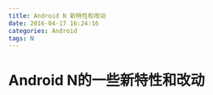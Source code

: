 ```yaml
---
title: Android N 新特性和改动
date: 2016-04-17 16:24:16
categories: Android
tags: N
---
```


# Android N的一些新特性和改动
<!--more>
了解一些N中的新特性和改动，完整见[官网](https://developer.android.com/about/versions/nougat/index.html)。


### Background Optimizations（后台优化）
Android N 为了节约内存和电量，移除了三种广播通知。移除的三种分别是：

ACTION_NEW_PICTURE：拍摄了新的图片
ACTION_NEW_VIDEO：拍摄了新的视频
CONNECTIVITY_ACTION： 用户网络发生变化

这么一来，之前靠监听网络变化广播做事情的代码就行不通了。但是官方给出了一个替代方案，想要接收网络变化的 App 需要注册一个 CONNECTIVITY_CHANGE 事件，当用户手机网络发生变化的时候，只有 App 正在运行的时候，才能收到 CONNECTIVITY_CHANGE 的回到，如果 App 已经被干掉，那么是不会回调的。

### 支持 Java 8
终于可以写 Lambda了。。

### JNI 中不允许调用非公有 API
JNI 中不允许调用非公有 API，由于命名空间的变化，在 Android N 上运行会崩溃，需要切换到对应公有 API。

### 更严格的 Doze 模式
在 Android 6.0 中，在手机关屏且静止时，Doze 模式通过推迟 CPU 和网络操作延长底池寿命。而 Android N 则在手机关屏时就会一定程度限制 CPU 和网络操作，进入 Doze 模式一段时间后进一步限制 WakeLock、Alarm、GPS 和 Wi-Fi 扫描等。

### Shortcuts 
Android 7.1 允许 App 自定义 Shortcuts，类似 iOS 的 3D touch。通过在桌面长按 App 弹出 Shortcut 列表，点击某个 Shortcut 快速进入某项操作，同时 Shortcut 可以拖动到桌面进行固定，如下图系统日历 App：
![](http://www.trinea.cn/wp-content/uploads/2016/11/android-shortcut.png?x24892)

使用也很简单，可以参考[这篇文章](http://www.trinea.cn/android/android-7-1-shortcuts-desc/)


### 多窗口
用户可以并排运行两个应用，或者处于分屏模式时一个应用位于另一个应用之上。用户可以通过拖动两个应用之间的分隔线来调整应用。
对开发者而言，想要支持多窗口也很简单，只需要在 AndroidManifest 文件里加上一个属性即可：

`android:resizeableActivity=["true" | "false"]`

### 直接启动
用户在开机但是还未解锁的情况下，很多 App 是无法启动的，这会导致一些问题，比如...你设置的第三方闹钟可能没响，你的微信可能收不到通知... Android N 下可以申请在开机未解锁情况下直接启动。